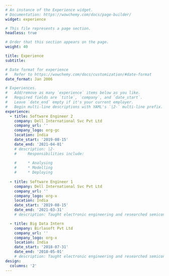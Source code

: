 ```yaml
---
# An instance of the Experience widget.
# Documentation: https://wowchemy.com/docs/page-builder/
widget: experience

# This file represents a page section.
headless: true

# Order that this section appears on the page.
weight: 40

title: Experience
subtitle:

# Date format for experience
#   Refer to https://wowchemy.com/docs/customization/#date-format
date_format: Jan 2006

# Experiences.
#   Add/remove as many `experience` items below as you like.
#   Required fields are `title`, `company`, and `date_start`.
#   Leave `date_end` empty if it's your current employer.
#   Begin multi-line descriptions with YAML's `|2-` multi-line prefix.
experience:
  - title: Software Engineer 2
    company: Dell International Svc Pvt Ltd
    company_url: ''
    company_logo: org-gc
    location: India
    date_start: '2019-08-15'
    date_end: '2021-04-01'
    # description: |2-
    #     Responsibilities include:
        
    #     * Analysing
    #     * Modelling
    #     * Deploying
        
  - title: Software Engineer 1
    company: Dell International Svc Pvt Ltd
    company_url: ''
    company_logo: org-x
    location: India
    date_start: '2019-08-15'
    date_end: '2021-03-31'
    # description: Taught electronic engineering and researched semiconductor physics.

  - title: Big Data Intern
    company: Birlasoft Pvt Ltd
    company_url: ''
    company_logo: org-x
    location: India
    date_start: '2018-07-31'
    date_end: '2018-05-01'
    # description: Taught electronic engineering and researched semiconductor physics.
design:
  columns: '2'
---
```

